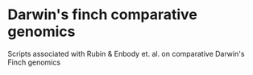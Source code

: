 # Darwin's finch comparative genomics

Scripts associated with Rubin & Enbody et. al. on comparative Darwin's Finch genomics
